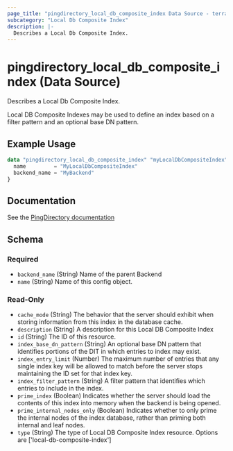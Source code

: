 ```yaml
---
page_title: "pingdirectory_local_db_composite_index Data Source - terraform-provider-pingdirectory"
subcategory: "Local Db Composite Index"
description: |-
  Describes a Local Db Composite Index.
---
```


# pingdirectory_local_db_composite_index (Data Source)

Describes a Local Db Composite Index.

Local DB Composite Indexes may be used to define an index based on a filter pattern and an optional base DN pattern.

## Example Usage

```terraform
data "pingdirectory_local_db_composite_index" "myLocalDbCompositeIndex" {
  name         = "MyLocalDbCompositeIndex"
  backend_name = "MyBackend"
}
```

## Documentation
See the [PingDirectory documentation](https://docs.pingidentity.com/r/en-us/pingdirectory-93/pd_ds_composite_indexes)

<!-- schema generated by tfplugindocs -->
## Schema

### Required

- `backend_name` (String) Name of the parent Backend
- `name` (String) Name of this config object.

### Read-Only

- `cache_mode` (String) The behavior that the server should exhibit when storing information from this index in the database cache.
- `description` (String) A description for this Local DB Composite Index
- `id` (String) The ID of this resource.
- `index_base_dn_pattern` (String) An optional base DN pattern that identifies portions of the DIT in which entries to index may exist.
- `index_entry_limit` (Number) The maximum number of entries that any single index key will be allowed to match before the server stops maintaining the ID set for that index key.
- `index_filter_pattern` (String) A filter pattern that identifies which entries to include in the index.
- `prime_index` (Boolean) Indicates whether the server should load the contents of this index into memory when the backend is being opened.
- `prime_internal_nodes_only` (Boolean) Indicates whether to only prime the internal nodes of the index database, rather than priming both internal and leaf nodes.
- `type` (String) The type of Local DB Composite Index resource. Options are ['local-db-composite-index']

